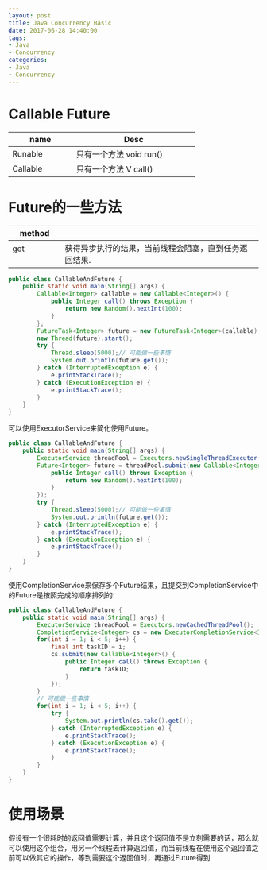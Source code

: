 ```yaml
---
layout: post
title: Java Concurrency Basic
date: 2017-06-28 14:40:00
tags:
- Java
- Concurrency
categories:
- Java
- Concurrency
---
```


# Callable Future

|          name       | Desc                                    |
| ------------------- | --------------------------------------- |
| Runable             | 只有一个方法 void run()                   |
| Callable<T>         | 只有一个方法 V call()                     | 

# Future的一些方法

|        method        |                                                    |
| -------------------- | -------------------------------------------------- |
| get                  | 获得异步执行的结果，当前线程会阻塞，直到任务返回结果.       |




```java
public class CallableAndFuture {
    public static void main(String[] args) {
        Callable<Integer> callable = new Callable<Integer>() {
            public Integer call() throws Exception {
                return new Random().nextInt(100);
            }
        };
        FutureTask<Integer> future = new FutureTask<Integer>(callable);
        new Thread(future).start();
        try {
            Thread.sleep(5000);// 可能做一些事情
            System.out.println(future.get());
        } catch (InterruptedException e) {
            e.printStackTrace();
        } catch (ExecutionException e) {
            e.printStackTrace();
        }
    }
}
```
可以使用ExecutorService来简化使用Future。
```java
public class CallableAndFuture {
    public static void main(String[] args) {
        ExecutorService threadPool = Executors.newSingleThreadExecutor();
        Future<Integer> future = threadPool.submit(new Callable<Integer>() {
            public Integer call() throws Exception {
                return new Random().nextInt(100);
            }
        });
        try {
            Thread.sleep(5000);// 可能做一些事情
            System.out.println(future.get());
        } catch (InterruptedException e) {
            e.printStackTrace();
        } catch (ExecutionException e) {
            e.printStackTrace();
        }
    }
}
```

使用CompletionService来保存多个Future结果，且提交到CompletionService中的Future是按照完成的顺序排列的:
```java
public class CallableAndFuture {
    public static void main(String[] args) {
        ExecutorService threadPool = Executors.newCachedThreadPool();
        CompletionService<Integer> cs = new ExecutorCompletionService<Integer>(threadPool);
        for(int i = 1; i < 5; i++) {
            final int taskID = i;
            cs.submit(new Callable<Integer>() {
                public Integer call() throws Exception {
                    return taskID;
                }
            });
        }
        // 可能做一些事情
        for(int i = 1; i < 5; i++) {
            try {
                System.out.println(cs.take().get());
            } catch (InterruptedException e) {
                e.printStackTrace();
            } catch (ExecutionException e) {
                e.printStackTrace();
            }
        }
    }
} 
```












# 使用场景
假设有一个很耗时的返回值需要计算，并且这个返回值不是立刻需要的话，那么就可以使用这个组合，用另一个线程去计算返回值，而当前线程在使用这个返回值之前可以做其它的操作，等到需要这个返回值时，再通过Future得到




